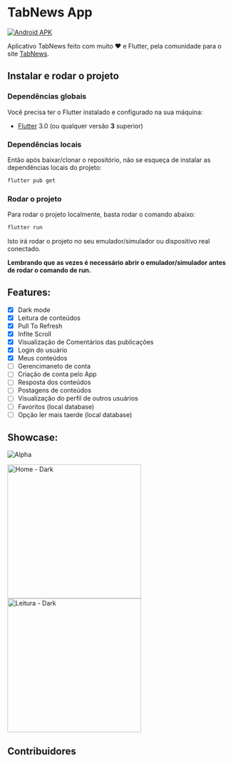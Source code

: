 # TabNews App

[![Android APK](https://github.com/avuenja/tabnews-app/actions/workflows/android.yml/badge.svg)](https://github.com/avuenja/tabnews-app/actions/workflows/android.yml)

Aplicativo TabNews feito com muito ♥️ e Flutter, pela comunidade para o site [TabNews](https://www.tabnews.com.br).

## Instalar e rodar o projeto

### Dependências globais

Você precisa ter o Flutter instalado e configurado na sua máquina:

- [Flutter](https://docs.flutter.dev/get-started/install) 3.0 (ou qualquer versão **3** superior)

### Dependências locais

Então após baixar/clonar o repositório, não se esqueça de instalar as dependências locais do projeto:

```bash
flutter pub get
```

### Rodar o projeto

Para rodar o projeto localmente, basta rodar o comando abaixo:

```bash
flutter run
```

Isto irá rodar o projeto no seu emulador/simulador ou dispositivo real conectado.

**Lembrando que as vezes é necessário abrir o emulador/simulador antes de rodar o comando de run.**

## Features:

- [x] Dark mode
- [x] Leitura de conteúdos
- [x] Pull To Refresh
- [x] Infite Scroll
- [x] Visualização de Comentários das publicações
- [x] Login do usuário
- [x] Meus conteúdos
- [ ] Gerencimaneto de conta
- [ ] Criação de conta pelo App
- [ ] Resposta dos conteúdos
- [ ] Postagens de conteúdos
- [ ] Visualização do perfil de outros usuários
- [ ] Favoritos (local database)
- [ ] Opção ler mais taerde (local database)

## Showcase:

![Alpha](https://user-images.githubusercontent.com/5226773/203870853-5f5a3706-b0aa-459a-b46d-1d9ef9bdb2c3.gif)

<img src="https://user-images.githubusercontent.com/5226773/203336162-7af83c42-9ec0-4b6c-8be6-e7be32426527.PNG" width="300px" alt="Home - Dark" />
<img src="https://user-images.githubusercontent.com/5226773/203336292-724ab6e6-d3fe-400a-a1ee-12ef5db0a54c.PNG" width="300px" alt="Leitura - Dark" />

## Contribuidores
